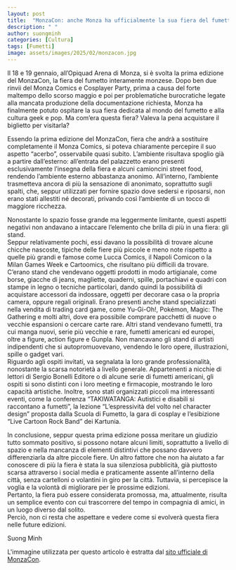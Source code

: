 ```yaml
---
layout: post
title:  "MonzaCon: anche Monza ha ufficialmente la sua fiera del fumetto"
description: " "
author: suongminh
categories: [Cultura]
tags: [Fumetti]
image: assets/images/2025/02/monzacon.jpg
---
```

Il 18 e 19 gennaio, all’Opiquad Arena di Monza, si è svolta la prima edizione del MonzaCon, la fiera del fumetto interamente monzese. Dopo ben due rinvii del Monza Comics e Cosplayer Party, prima a causa del forte maltempo dello scorso maggio e poi per problematiche burocratiche legate alla mancata produzione della documentazione richiesta, Monza ha finalmente potuto ospitare la sua fiera dedicata al mondo del fumetto e alla cultura geek e pop. Ma com’era questa fiera? Valeva la pena acquistare il biglietto per visitarla? 

Essendo la prima edizione del MonzaCon, fiera che andrà a sostituire completamente il Monza Comics, si poteva chiaramente percepire il suo aspetto “acerbo”, osservabile quasi subito. L’ambiente risultava spoglio già a partire dall’esterno: all’entrata del palazzetto erano presenti esclusivamente l’insegna della fiera e alcuni camioncini street food, rendendo l’ambiente esterno abbastanza anonimo. All’interno, l’ambiente trasmetteva ancora di più la sensazione di anonimato, soprattutto sugli spalti, che, seppur utilizzati per fornire spazio dove sedersi e riposarsi, non erano stati allestiti né decorati, privando così l’ambiente di un tocco di maggiore ricchezza.  

Nonostante lo spazio fosse grande ma leggermente limitante, questi aspetti negativi non andavano a intaccare l’elemento che brilla di più in una fiera: gli stand.  
Seppur relativamente pochi, essi davano la possibilità di trovare alcune chicche nascoste, tipiche delle fiere più piccole e meno note rispetto a quelle più grandi e famose come Lucca Comics, il Napoli Comicon o la Milan Games Week e Cartoomics, che risultano più difficili da trovare. C’erano stand che vendevano oggetti prodotti in modo artigianale, come borse, giacche di jeans, magliette, quaderni, spille, portachiavi e quadri con stampe in legno o tecniche particolari, dando quindi la possibilità di acquistare accessori da indossare, oggetti per decorare casa o la propria camera, oppure regali originali. Erano presenti anche stand specializzati nella vendita di trading card game, come Yu-Gi-Oh!, Pokémon, Magic: The Gathering e molti altri, dove era possibile comprare pacchetti di nuove o vecchie espansioni o cercare carte rare. Altri stand vendevano fumetti, tra cui manga nuovi, serie più vecchie e rare, fumetti americani ed europei, oltre a figure, action figure e Gunpla. Non mancavano gli stand di artisti indipendenti che si autopromuovevano, vendendo le loro opere, illustrazioni, spille o gadget vari.  
Riguardo agli ospiti invitati, va segnalata la loro grande professionalità, nonostante la scarsa notorietà a livello generale. Appartenenti a nicchie di lettori di Sergio Bonelli Editore o di alcune serie di fumetti americani, gli ospiti si sono distinti con i loro meeting e firmacopie, mostrando le loro capacità artistiche. Inoltre, sono stati organizzati piccoli ma interessanti eventi, come la conferenza “TAKIWATANGA: Autistici e disabili si raccontano a fumetti”, la lezione “L’espressività del volto nel character design” proposta dalla Scuola di Fumetto, la gara di cosplay e l’esibizione “Live Cartoon Rock Band” dei Kartunia.  

In conclusione, seppur questa prima edizione possa meritare un giudizio tutto sommato positivo, si possono notare alcuni limiti, soprattutto a livello di spazio e nella mancanza di elementi distintivi che possano davvero differenziarla da altre piccole fiere. Un altro fattore che non ha aiutato a far conoscere di più la fiera è stata la sua silenziosa pubblicità, già piuttosto scarsa attraverso i social media e praticamente assente all’interno della città, senza cartelloni o volantini in giro per la città. Tuttavia, si percepisce la voglia e la volontà di migliorare per le prossime edizioni.  
Pertanto, la fiera può essere considerata promossa, ma, attualmente, risulta un semplice evento con cui trascorrere del tempo in compagnia di amici, in un luogo diverso dal solito.  
Perciò, non ci resta che aspettare e vedere come si evolverà questa fiera nelle future edizioni.



Suong Minh


L'immagine utilizzata per questo articolo è estratta dal [sito ufficiale di MonzaCon](https://www.monzacon.com/).